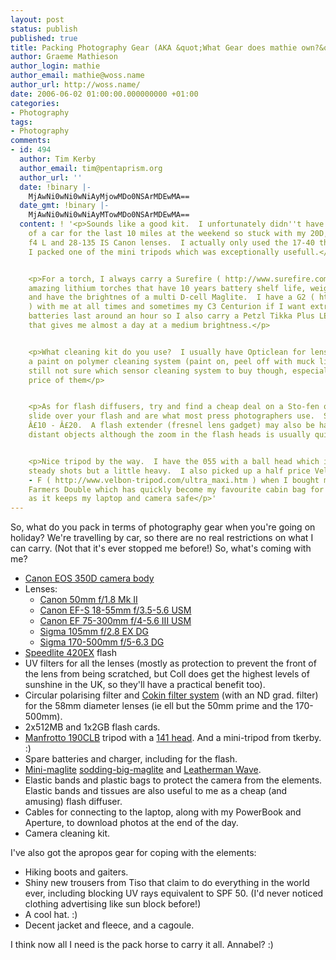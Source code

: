 ```yaml
---
layout: post
status: publish
published: true
title: Packing Photography Gear (AKA &quot;What Gear does mathie own?&quot;)
author: Graeme Mathieson
author_login: mathie
author_email: mathie@woss.name
author_url: http://woss.name/
date: 2006-06-02 01:00:00.000000000 +01:00
categories:
- Photography
tags:
- Photography
comments:
- id: 494
  author: Tim Kerby
  author_email: tim@pentaprism.org
  author_url: ''
  date: !binary |-
    MjAwNi0wNi0wNiAyMjowMDo0NSArMDEwMA==
  date_gmt: !binary |-
    MjAwNi0wNi0wNiAyMTowMDo0NSArMDEwMA==
  content: ! '<p>Sounds like a good kit.  I unfortunately didn''t have the luxury
    of a car for the last 10 miles at the weekend so stuck with my 20D, the 17-40
    f4 L and 28-135 IS Canon lenses.  I actually only used the 17-40 though.  And
    I packed one of the mini tripods which was exceptionally usefull.</p>


    <p>For a torch, I always carry a Surefire ( http://www.surefire.com )  These are
    amazing lithium torches that have 10 years battery shelf life, weigh next to nothing
    and have the brightnes of a multi D-cell Maglite.  I have a G2 ( http://www.outdoorgarage.com/acatalog/SureFire_G2_Nitrolon_Xenon_Flashlight.html
    ) with me at all times and sometimes my C3 Centurion if I want extra brightness.  The
    batteries last around an hour so I also carry a Petzl Tikka Plus LED head torch
    that gives me almost a day at a medium brightness.</p>


    <p>What cleaning kit do you use?  I usually have Opticlean for lenses which is
    a paint on polymer cleaning system (paint on, peel off with muck like clingfilm).  I''m
    still not sure which sensor cleaning system to buy though, especially given the
    price of them</p>


    <p>As for flash diffusers, try and find a cheap deal on a Sto-fen omnibounce.  These
    slide over your flash and are what most press photographers use.  Should be around
    Â£10 - Â£20.  A flash extender (fresnel lens gadget) may also be handy for some
    distant objects although the zoom in the flash heads is usually quite good</p>


    <p>Nice tripod by the way.  I have the 055 with a ball head which is great for
    steady shots but a little heavy.  I also picked up a half price Velbon Ultra Luxi
    - F ( http://www.velbon-tripod.com/ultra_maxi.htm ) when I bought my Crumpler
    Farmers Double which has quickly become my favourite cabin bag for work travel
    as it keeps my laptop and camera safe</p>'
---
```

So, what do you pack in terms of photography gear when you're going on holiday?  We're travelling by car, so there are no real restrictions on what I can carry.  (Not that it's ever stopped me before!)  So, what's coming with me?

* [Canon EOS 350D camera body](http://www.canon.co.uk/for_home/product_finder/cameras/digital_slr/eos_350d/index.asp)
* Lenses:
  - [Canon 50mm f/1.8 Mk II](http://www.canon.co.uk/For_Home/Product_Finder/Cameras/EF_Lenses/Fixed_Focal_Length/EF_50mm_f18II/index.asp)
  - [Canon EF-S 18-55mm f/3.5-5.6 USM](http://www.canon.co.uk/for_home/product_finder/cameras/ef_lenses/zoom_lenses/ef-s_18-55mm_f-3.5-5.6/index.asp)
  - [Canon EF 75-300mm f/4-5.6 III USM](http://www.canon.co.uk/for_home/product_finder/cameras/ef_lenses/zoom_lenses/ef_75300mm_f456iii_usm/index.asp)
  - [Sigma 105mm f/2.8 EX DG](http://www.sigmaphoto.com/lenses/lenses_all_details.asp?id=3253&navigator=5)
  - [Sigma 170-500mm f/5-6.3 DG](http://www.sigmaphoto.com/lenses/lenses_all_details.asp?id=3276&navigator=3)
* [Speedlite 420EX](http://www.usa.canon.com/consumer/controller?act=ModelDetailAct&fcategoryid=141&modelid=7394) flash
* UV filters for all the lenses (mostly as protection to prevent the front of the lens from being scratched, but Coll does get the highest levels of sunshine in the UK, so they'll have a practical benefit too).
* Circular polarising filter and [Cokin filter system](http://www.cokin.co.uk/pages/cokinP.htm) (with an ND grad. filter) for the 58mm diameter lenses (ie ell but the 50mm prime and the 170-500mm).
* 2x512MB and 1x2GB flash cards.
* [Manfrotto 190CLB](http://www.manfrotto.com/Jahia/cache/offonce/pid/2216?livid=68|69&idx=71) tripod with a [141 head](http://www.manfrotto.com/Jahia/cache/offonce/pid/2336?livid=80|81&idx=82).  And a mini-tripod from tkerby. :)
* Spare batteries and charger, including for the flash.
* [Mini-maglite](http://www.maglite.com/product.asp?psc=2AACELL&pt=R) [sodding-big-maglite](http://www.maglite.com/product.asp?psc=3DCELL) and [Leatherman Wave](http://www.leatherman.co.uk/home/wave/index.htm).
* Elastic bands and plastic bags to protect the camera from the elements.  Elastic bands and tissues are also useful to me as a cheap (and amusing) flash diffuser.
* Cables for connecting to the laptop, along with my PowerBook and Aperture, to download photos at the end of the day.
* Camera cleaning kit.

I've also got the apropos gear for coping with the elements:

* Hiking boots and gaiters.
* Shiny new trousers from Tiso that claim to do everything in the world ever, including blocking UV rays equivalent to SPF 50.  (I'd never noticed clothing advertising like sun block before!)
* A cool hat. :)
* Decent jacket and fleece, and a cagoule.

I think now all I need is the pack horse to carry it all.  Annabel? :)
